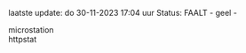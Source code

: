 laatste update: 
do 30-11-2023 17:04   uur 
Status: FAALT - geel - 
<div class="service Y">microstation</div><div class="service Y">httpstat</div>